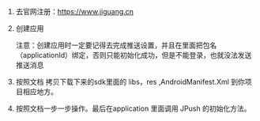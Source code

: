 1. 去官网注册：https://www.jiguang.cn

2. 创建应用

   ​	注意：创建应用时一定要记得去完成推送设置，并且在里面把包名（applicationId）绑定，否则只能初始化成功，但是不能登录，也就没法发送推送消息

3. 按照文档 拷贝下载下来的sdk里面的 libs，res ,AndroidManifest.Xml 到你项目相应地方。

4. 按照文档一步一步操作。最后在application 里面调用 JPush 的初始化方法。